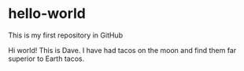 # hello-world
This is my first repository in GitHub

Hi world!
This is Dave.  I have had tacos on the moon and find them far superior to Earth tacos.

